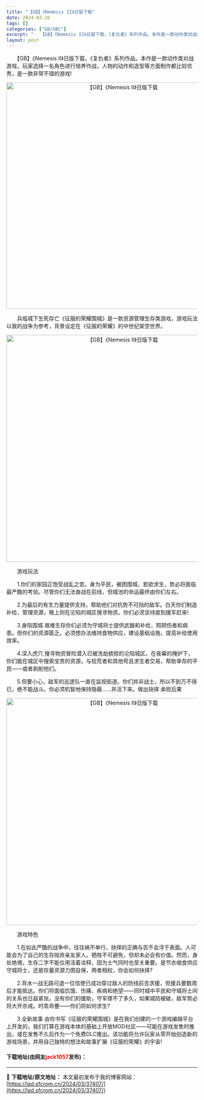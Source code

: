 ```yaml
---
title: "【GB】《Nemesis II》日版下载"
date: 2024-03-26
tags: []
categories: ["GB/GBC"]
excerpt: "　　【GB】《Nemesis II》日版下载，《复仇者》系列作品。本作是一款动作类对战游戏，玩家选择一名角色进行培养作战，人物的动作和造型等方面制作都比较优秀，是一款非常不错的游戏! 　　兵临城下生死存亡《征服的荣耀围城》是一款资源管理生存类游戏，游戏玩法以我的战争为参考，背景设定在《征服的荣耀》的&hellip;"
layout: post
---
```


 <p>　　【GB】《Nemesis II》日版下载，《复仇者》系列作品。本作是一款动作类对战游戏，玩家选择一名角色进行培养作战，人物的动作和造型等方面制作都比较优秀，是一款非常不错的游戏!</p> <p align="center"><img align="" border="0" src="https://lad.sfcrom.cn/wp-content/uploads/2024/03/20240326_6602824102670.png" width="596" alt="【GB】《Nemesis II》日版下载" /></p> <p>　　兵临城下生死存亡《征服的荣耀围城》是一款资源管理生存类游戏，游戏玩法以我的战争为参考，背景设定在《征服的荣耀》的中世纪架空世界。</p> <p align="center"><img align="" border="0" src="https://lad.sfcrom.cn/wp-content/uploads/2024/03/20240326_660282420fdfb.png" width="597" alt="【GB】《Nemesis II》日版下载" /></p> <p>　　游戏玩法</p> <p>　　1.你们的家园正饱受战乱之苦。身为平民，被困围城，若欲求生，势必将面临最严酷的考验。尽管你们无法奋战在前线，但城池的命运最终由你们左右。</p> <p>　　2.为最后的有生力量提供支持，帮助他们对抗势不可挡的敌军。白天你们制造补给，管理资源，晚上则在沦陷的城区搜寻物资。你们必须坚持直到援军赶来!</p> <p>　　3.身陷围城 艰难生存你们必须为守城将士提供武器和补给，照顾伤者和病患。但你们的资源匮乏。必须想办法维持食物供应，建设基础设施，提高补给使用效率。</p> <p>　　4.深入虎穴 搜寻物资冒险潜入已被洗劫掳掠的沦陷城区。在夜幕的掩护下，你们能在城区中搜索宝贵的资源，与拾荒者和其他苟且求生者交易，帮助幸存的平民&mdash;&mdash;或者剥削他们。</p> <p>　　5.但要小心，敌军的巡逻队一直在监视街道。你们并非战士，所以不到万不得已，绝不能战斗。你必须机智地保持隐蔽......并活下来。做出抉择 承担后果</p> <p align="center"><img align="" border="0" src="https://lad.sfcrom.cn/wp-content/uploads/2024/03/20240326_660282430bd5a.png" width="597" alt="【GB】《Nemesis II》日版下载" /></p> <p>　　游戏特色</p> <p>　　1.在如此严酷的战争中，往往祸不单行，抉择的正确与否不会浮于表面。人可能会为了自己的生存抛弃亲友家人。牺牲不可避免，但却未必会有价值。然而，身处绝境，生存二字不能仅用活着诠释，因为士气同时也至关重要。是节衣缩食供应守城将士，还是存蓄资源力图自保，两者相权，你会如何抉择?</p> <p>　　2.背水一战无路可退一位信使已成功穿过敌人的防线前去求援，但援兵要数周后才能抵达。你们将面临饥饿、伤痛、疾病和绝望&mdash;&mdash;同时城中平民和守城将士间的关系也日益紧张。没有你们的援助，守军撑不了多久，如果城防被破，敌军势必将大开杀戒。时乖命蹇&mdash;&mdash;你们将如何求生?</p> <p>　　3.全新故事 由你书写《征服的荣耀围城》是在我们创建的一个游戏编辑平台上开发的，我们打算在游戏本体的基础上开放MOD社区&mdash;&mdash;可能在游戏发售时推出，或在发售不久后作为一个免费DLC推出。该功能将允许玩家从零开始创造新的游戏场景，并用自己独特的想法和故事扩展《征服的荣耀》的宇宙!</p> <p><h4>下载地址(由网友<font color="red">jack1057</font>发布)：</h4></p> 

---
📖 **下载地址/原文地址：** 本文最初发布于我的博客网站：[https://lad.sfcrom.cn/2024/03/37407/](https://lad.sfcrom.cn/2024/03/37407/)
